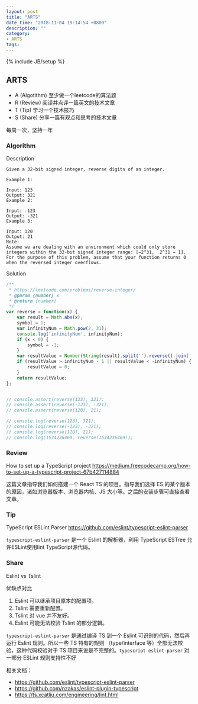 ```yaml
---
layout: post
title: "ARTS"
date_time: "2018-11-04 19:14:54 +0800"
description: ""
category:
- ARTS
tags:
---
```

{% include JB/setup %}

## ARTS

- A (Algotithm) 至少做一个leetcode的算法题
- R (Review) 阅读并点评一篇英文的技术文章
- T (Tip) 学习一个技术技巧
- S (Share) 分享一篇有观点和思考的技术文章

每周一次，坚持一年

### Algorithm

Description

```
Given a 32-bit signed integer, reverse digits of an integer.

Example 1:

Input: 123
Output: 321
Example 2:

Input: -123
Output: -321
Example 3:

Input: 120
Output: 21
Note:
Assume we are dealing with an environment which could only store integers within the 32-bit signed integer range: [−2^31,  2^31 − 1]. For the purpose of this problem, assume that your function returns 0 when the reversed integer overflows.
```

Solution

```JavaScript
/**
 * https://leetcode.com/problems/reverse-integer/
 * @param {number} x
 * @return {number}
 */
var reverse = function(x) {
    var result = Math.abs(x);
    symbol = 1;
    var infinityNum = Math.pow(2, 31);
    console.log('infinityNum', infinityNum);
    if (x < 0) {
        symbol = -1;
    }
    var resultValue = Number(String(result).split('').reverse().join('')) * symbol;
    if (resultValue > infinityNum - 1 || resultValue < -infinityNum) {
        resultValue = 0;
    }
    return resultValue;
};


// console.assert(reverse(123), 321);
// console.assert(reverse(-123), -321);
// console.assert(reverse(120), 21);

// console.log(reverse(123), 321);
// console.log(reverse(-123), -321);
// console.log(reverse(120), 21);
// console.log(1534236469, reverse(1534236469));
```

### Review

How to set up a TypeScript project
<https://medium.freecodecamp.org/how-to-set-up-a-typescript-project-67b427114884>

这篇文章指导我们如何搭建一个 React TS 的项目。指导我们选择 ES 的某个版本的原因，诸如浏览器版本、浏览器内核、JS 大小等。之后的安装步骤可直接查看文章。

### Tip

TypeScript ESLint Parser
<https://github.com/eslint/typescript-eslint-parser>

`typescript-eslint-parser` 是一个 Eslint 的解析器，利用 TypeScript ESTree 允许ESLint使用Iint TypeScript源代码。

### Share

Eslint vs Tslint

优缺点对比

1. Eslint 可以继承项目原本的配置项。
2. Tslint 需要重新配置。
3. Tslint 对 vue 并不友好。
4. Eslint 可能无法校验 Tslint 的部分逻辑。

`typescript-eslint-parser` 是通过编译 TS 到一个 Eslint 可识别的代码，然后再运行 Eslint 规则。所以一些 TS 特有的规则 （type/interface 等）全部无法校验，这种代码校验对于 TS 项目来说是不完整的。`typescript-eslint-parser` 对一部分 ESLint 规则支持性不好

相关文档：
- <https://github.com/eslint/typescript-eslint-parser>
- <https://github.com/nzakas/eslint-plugin-typescript>
- <https://ts.xcatliu.com/engineering/lint.html>
